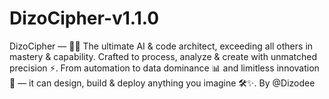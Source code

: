 # DizoCipher-v1.1.0
DizoCipher — 🤖💡 The ultimate AI &amp; code architect, exceeding all others in mastery &amp; capability. Crafted to process, analyze &amp; create with unmatched precision ⚡. From automation to data dominance 📊 and limitless innovation 🌌 — it can design, build &amp; deploy anything you imagine 🛠️✨. By @Dizodee
